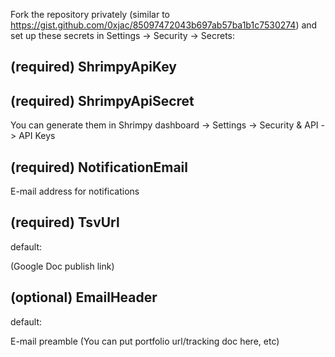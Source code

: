 Fork the repository privately (similar to https://gist.github.com/0xjac/85097472043b697ab57ba1b1c7530274) and set up these secrets in Settings -> Security -> Secrets:

(required) ShrimpyApiKey
-
(required) ShrimpyApiSecret
-
You can generate them in Shrimpy dashboard -> Settings -> Security & API -> API Keys

(required) NotificationEmail
-
E-mail address for notifications

(required) TsvUrl
-
default:

(Google Doc publish link)


(optional) EmailHeader
-
default: 

E-mail preamble (You can put portfolio url/tracking doc here, etc)

